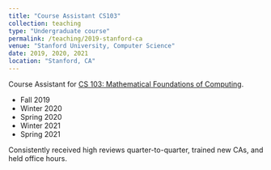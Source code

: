 ```yaml
---
title: "Course Assistant CS103"
collection: teaching
type: "Undergraduate course"
permalink: /teaching/2019-stanford-ca
venue: "Stanford University, Computer Science"
date: 2019, 2020, 2021
location: "Stanford, CA"
---
```


Course Assistant for [CS 103: Mathematical Foundations of Computing](https://web.stanford.edu/class/cs103/).
<ul>
  <li>Fall 2019</li>
  <li>Winter 2020</li>
  <li>Spring 2020</li>
  <li>Winter 2021</li>
  <li>Spring 2021</li>
</ul>

Consistently received high reviews quarter-to-quarter, trained new CAs, and held office hours.

